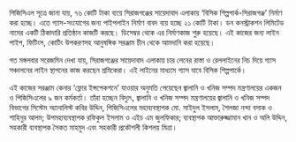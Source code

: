 পিজিসিএল সূত্রে জানা যায়, ৭৬ কোটি টাকা ব্যয়ে সিরাজগঞ্জের সায়েদাবাদ এলাকায় ‘বিসিক শিল্পপার্ক-সিরাজগঞ্জ’ নির্মাণ করা হচ্ছে। এতে গ্যাস-সংযোগের জন্য পাইপলাইন নির্মাণ বাবদ ব্যয় হচ্ছে ২১ কোটি টাকা। ডন কনস্ট্রাকশন লিমিটেড নামের একটি ঠিকাদারি প্রতিষ্ঠান কাজটি করছে। ডিসেম্বর থেকে এর নির্মাণকাজ শুরু হয়েছে। এই কাজের জন্য লাইন পাইপ, ফিটিংস, কোটিং উপকরণসহ আনুষঙ্গিক সরঞ্জাম চীন থেকে আমদানি করা হয়েছে। 

গত মঙ্গলবার সরেজমিন দেখা যায়, সিরাজগঞ্জের সায়েদাবাদ এলাকায় চার লেনের রাস্তা ও রেললাইনের নিচ দিয়ে গ্যাস সঞ্চালনের লাইন স্থাপনের কাজ করছেন শ্রমিকেরা। এই লাইনের মাধ্যমে গ্যাস যাবে বিসিক শিল্পপার্কে। 

এই কাজের সরঞ্জাম কেনার ‘ফ্লোর ইন্সপেকশনে’ যাওয়ার অনুমতি পেয়েছেন জ্বালানি ও খনিজ সম্পদ মন্ত্রণালয়ের একজন ও পিজিসিএলের ৯ জন কর্মকর্তা। তাঁরা হচ্ছেন বিদ্যুৎ, জ্বালানি ও খনিজ সম্পদ মন্ত্রণালয়ের জ্বালানি ও খনিজ সম্পদ বিভাগের সিস্টেম অ্যানালিস্ট কবির উদ্দিন, পিজিসিএলের মহাব্যবস্থাপক মো. সাইদুল ইসলাম, শৈলজা নন্দা বসাক ও শাহিনুর আলম; উপমহাব্যবস্থাপক রফিকুল ইসলাম ও এইচ এম জুলফিকার; ব্যবস্থাপক আক্তারুজ্জামান খান ও অলি উদ্দিন, সহকারী ব্যবস্থাপক সৈকত মাহমুদ এবং সহকারী প্রকৌশলী কিশলয় মিত্রা। 
